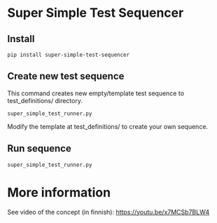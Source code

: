 # Super Simple Test Sequencer

## Install

```
pip install super-simple-test-sequencer
```

## Create new test sequence

This command creates new empty/template test sequence to test_definitions/ directory.

```
super_simple_test_runner.py 
```

Modify the template at test_definitions/ to create your own sequence.

## Run sequence

```
super_simple_test_runner.py 
```


# More information

See video of the concept (in finnish):
https://youtu.be/x7MCSb7BLW4
